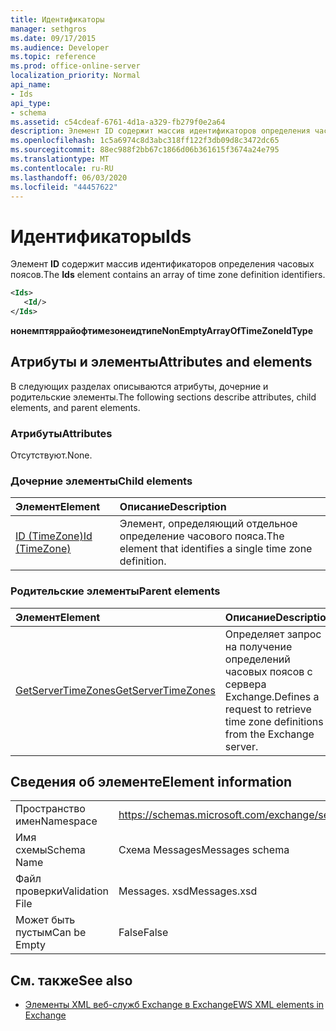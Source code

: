 ```yaml
---
title: Идентификаторы
manager: sethgros
ms.date: 09/17/2015
ms.audience: Developer
ms.topic: reference
ms.prod: office-online-server
localization_priority: Normal
api_name:
- Ids
api_type:
- schema
ms.assetid: c54cdeaf-6761-4d1a-a329-fb279f0e2a64
description: Элемент ID содержит массив идентификаторов определения часовых поясов.
ms.openlocfilehash: 1c5a6974c8d3abc318ff122f3db09d8c3472dc65
ms.sourcegitcommit: 88ec988f2bb67c1866d06b361615f3674a24e795
ms.translationtype: MT
ms.contentlocale: ru-RU
ms.lasthandoff: 06/03/2020
ms.locfileid: "44457622"
---
```

# <a name="ids"></a><span data-ttu-id="a38c7-103">Идентификаторы</span><span class="sxs-lookup"><span data-stu-id="a38c7-103">Ids</span></span>

<span data-ttu-id="a38c7-104">Элемент **ID** содержит массив идентификаторов определения часовых поясов.</span><span class="sxs-lookup"><span data-stu-id="a38c7-104">The **Ids** element contains an array of time zone definition identifiers.</span></span> 
  
```XML
<Ids>
   <Id/>
</Ids>
```

 <span data-ttu-id="a38c7-105">**нонемптяррайофтимезонеидтипе**</span><span class="sxs-lookup"><span data-stu-id="a38c7-105">**NonEmptyArrayOfTimeZoneIdType**</span></span>
## <a name="attributes-and-elements"></a><span data-ttu-id="a38c7-106">Атрибуты и элементы</span><span class="sxs-lookup"><span data-stu-id="a38c7-106">Attributes and elements</span></span>

<span data-ttu-id="a38c7-107">В следующих разделах описываются атрибуты, дочерние и родительские элементы.</span><span class="sxs-lookup"><span data-stu-id="a38c7-107">The following sections describe attributes, child elements, and parent elements.</span></span>
  
### <a name="attributes"></a><span data-ttu-id="a38c7-108">Атрибуты</span><span class="sxs-lookup"><span data-stu-id="a38c7-108">Attributes</span></span>

<span data-ttu-id="a38c7-109">Отсутствуют.</span><span class="sxs-lookup"><span data-stu-id="a38c7-109">None.</span></span>
  
### <a name="child-elements"></a><span data-ttu-id="a38c7-110">Дочерние элементы</span><span class="sxs-lookup"><span data-stu-id="a38c7-110">Child elements</span></span>

|<span data-ttu-id="a38c7-111">**Элемент**</span><span class="sxs-lookup"><span data-stu-id="a38c7-111">**Element**</span></span>|<span data-ttu-id="a38c7-112">**Описание**</span><span class="sxs-lookup"><span data-stu-id="a38c7-112">**Description**</span></span>|
|:-----|:-----|
|[<span data-ttu-id="a38c7-113">ID (TimeZone)</span><span class="sxs-lookup"><span data-stu-id="a38c7-113">Id (TimeZone)</span></span>](id-timezone.md) <br/> |<span data-ttu-id="a38c7-114">Элемент, определяющий отдельное определение часового пояса.</span><span class="sxs-lookup"><span data-stu-id="a38c7-114">The element that identifies a single time zone definition.</span></span>  <br/> |
   
### <a name="parent-elements"></a><span data-ttu-id="a38c7-115">Родительские элементы</span><span class="sxs-lookup"><span data-stu-id="a38c7-115">Parent elements</span></span>

|<span data-ttu-id="a38c7-116">**Элемент**</span><span class="sxs-lookup"><span data-stu-id="a38c7-116">**Element**</span></span>|<span data-ttu-id="a38c7-117">**Описание**</span><span class="sxs-lookup"><span data-stu-id="a38c7-117">**Description**</span></span>|
|:-----|:-----|
|[<span data-ttu-id="a38c7-118">GetServerTimeZones</span><span class="sxs-lookup"><span data-stu-id="a38c7-118">GetServerTimeZones</span></span>](getservertimezones.md) <br/> |<span data-ttu-id="a38c7-119">Определяет запрос на получение определений часовых поясов с сервера Exchange.</span><span class="sxs-lookup"><span data-stu-id="a38c7-119">Defines a request to retrieve time zone definitions from the Exchange server.</span></span>  <br/> |
   
## <a name="element-information"></a><span data-ttu-id="a38c7-120">Сведения об элементе</span><span class="sxs-lookup"><span data-stu-id="a38c7-120">Element information</span></span>

|||
|:-----|:-----|
|<span data-ttu-id="a38c7-121">Пространство имен</span><span class="sxs-lookup"><span data-stu-id="a38c7-121">Namespace</span></span>  <br/> |https://schemas.microsoft.com/exchange/services/2006/messages  <br/> |
|<span data-ttu-id="a38c7-122">Имя схемы</span><span class="sxs-lookup"><span data-stu-id="a38c7-122">Schema Name</span></span>  <br/> |<span data-ttu-id="a38c7-123">Схема Messages</span><span class="sxs-lookup"><span data-stu-id="a38c7-123">Messages schema</span></span>  <br/> |
|<span data-ttu-id="a38c7-124">Файл проверки</span><span class="sxs-lookup"><span data-stu-id="a38c7-124">Validation File</span></span>  <br/> |<span data-ttu-id="a38c7-125">Messages. xsd</span><span class="sxs-lookup"><span data-stu-id="a38c7-125">Messages.xsd</span></span>  <br/> |
|<span data-ttu-id="a38c7-126">Может быть пустым</span><span class="sxs-lookup"><span data-stu-id="a38c7-126">Can be Empty</span></span>  <br/> |<span data-ttu-id="a38c7-127">False</span><span class="sxs-lookup"><span data-stu-id="a38c7-127">False</span></span>  <br/> |
   
## <a name="see-also"></a><span data-ttu-id="a38c7-128">См. также</span><span class="sxs-lookup"><span data-stu-id="a38c7-128">See also</span></span>



- [<span data-ttu-id="a38c7-129">Элементы XML веб-служб Exchange в Exchange</span><span class="sxs-lookup"><span data-stu-id="a38c7-129">EWS XML elements in Exchange</span></span>](ews-xml-elements-in-exchange.md)

